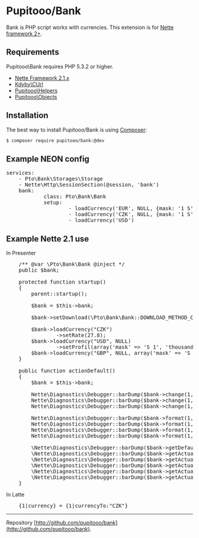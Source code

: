 Pupitooo/Bank
===========================

Bank is PHP script works with currencies. This extension is for [Nette framework 2+](http://nette.org/).


Requirements
------------

Pupitooo\Bank requires PHP 5.3.2 or higher.

- [Nette Framework 2.1.x](https://github.com/nette/nette)
- [Kdyby\CUrl](https://github.com/kdyby/curl)
- [Pupitooo\Helpers](https://github.com/pupitooo/helpers)
- [Pupitooo\Objects](https://github.com/pupitooo/objects)


Installation
------------

The best way to install Pupitooo/Bank is using  [Composer](http://getcomposer.org/):

```sh
$ composer require pupitooo/bank:@dev
```

Example NEON config
-------------------
<pre>
services:
    - Pto\Bank\Storages\Storage
    - Nette\Http\SessionSection(@session, 'bank')
    bank:
            class: Pto\Bank\Bank
            setup: 
                    - loadCurrency('EUR', NULL, {mask: '1 S', thousand: ' ', point: ',', zeroClear: FALSE, decimal: 2, symbol: € })
                    - loadCurrency('CZK', NULL, {mask: '1 S', thousand: ' ', point: ',', zeroClear: FALSE, decimal: 2, symbol: Kč})
                    - loadCurrency('USD')
</pre>

Example Nette 2.1 use
-------------------
In Presenter

<pre>
    /** @var \Pto\Bank\Bank @inject */
    public $bank;

    protected function startup()
    {
        parent::startup();

        $bank = $this->bank;

        $bank->setDownload(\Pto\Bank\Bank::DOWNLOAD_METHOD_CNB);

        $bank->loadCurrency("CZK")
                ->setRate(27.8);
        $bank->loadCurrency("USD", NULL)
                ->setProfil(array('mask' => 'S 1', 'thousand' => ',', 'point' => '.', 'zeroClear' => FALSE, 'decimal' => 2, 'symbol' => '$'));
        $bank->loadCurrency("GBP", NULL, array('mask' => 'S 1', 'thousand' => ',', 'point' => '.', 'zeroClear' => FALSE, 'decimal' => 2, 'symbol' => '£'));
    }

    public function actionDefault()
    {
        $bank = $this->bank;

        Nette\Diagnostics\Debugger::barDump($bank->change(1, "EUR", "CZK"));
        Nette\Diagnostics\Debugger::barDump($bank->change(1, "EUR", "GBP"));
        Nette\Diagnostics\Debugger::barDump($bank->change(1, "EUR", "HUF"));

        Nette\Diagnostics\Debugger::barDump($bank->format(1, "EUR"));
        Nette\Diagnostics\Debugger::barDump($bank->format(1, "EUR", "CZK"));
        Nette\Diagnostics\Debugger::barDump($bank->format(1, "EUR", "USD"));
        Nette\Diagnostics\Debugger::barDump($bank->format(1, "EUR", "GBP"));
        
        \Nette\Diagnostics\Debugger::barDump($bank->getDefault());
        \Nette\Diagnostics\Debugger::barDump($bank->getActualRate("EUR"));
        \Nette\Diagnostics\Debugger::barDump($bank->getActualRate("CZK"));
        \Nette\Diagnostics\Debugger::barDump($bank->getActualRate("GBP"));
        \Nette\Diagnostics\Debugger::barDump($bank->getActualRate("USD"));
        \Nette\Diagnostics\Debugger::barDump($bank->getActualRate("HUF"));
    }
</pre>

In Latte
<pre>
    {1|currency} = {1|currencyTo:"CZK"}
</pre>


-----

Repository [http://github.com/pupitooo/bank](http://github.com/pupitooo/bank).
